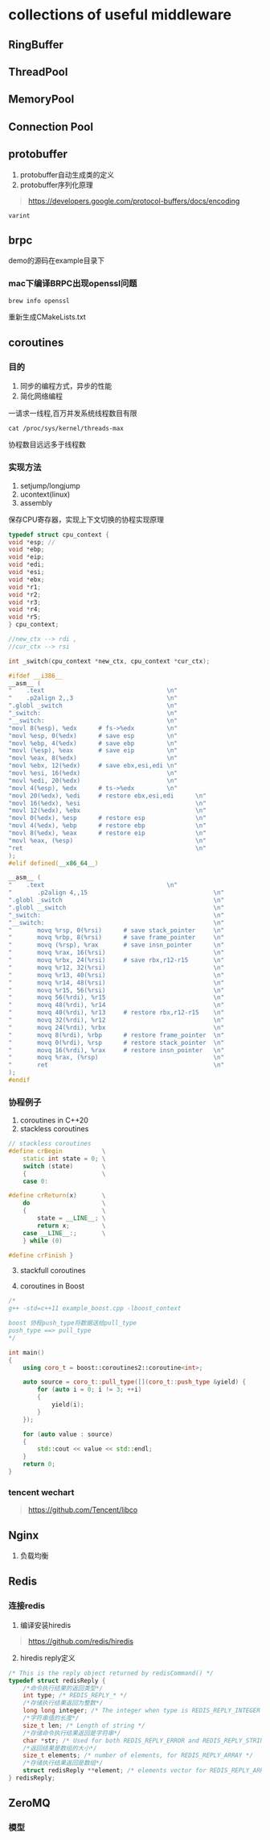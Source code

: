 # collections of useful middleware

## RingBuffer

## ThreadPool

## MemoryPool

## Connection Pool

## protobuffer

1. protobuffer自动生成类的定义
2. protobuffer序列化原理
> https://developers.google.com/protocol-buffers/docs/encoding

	varint

## brpc

demo的源码在example目录下

### mac下编译BRPC出现openssl问题
```shell
brew info openssl
```
重新生成CMakeLists.txt

## coroutines

### 目的
1. 同步的编程方式，异步的性能
2. 简化网络编程

一请求一线程,百万并发系统线程数目有限
```shell
cat /proc/sys/kernel/threads-max
```
协程数目远远多于线程数

### 实现方法
1. setjump/longjump
2. ucontext(linux)
3. assembly

保存CPU寄存器，实现上下文切换的协程实现原理

```C++
typedef struct cpu_context {
void *esp; //
void *ebp;
void *eip;
void *edi;
void *esi;
void *ebx;
void *r1;
void *r2;
void *r3;
void *r4;
void *r5;
} cpu_context;

//new_ctx --> rdi ,
//cur_ctx --> rsi

int _switch(cpu_context *new_ctx, cpu_context *cur_ctx);

#ifdef __i386__
__asm__ (
"    .text                                  \n"
"    .p2align 2,,3                          \n"
".globl _switch                             \n"
"_switch:                                   \n"
"__switch:                                  \n"
"movl 8(%esp), %edx      # fs->%edx         \n"
"movl %esp, 0(%edx)      # save esp         \n"
"movl %ebp, 4(%edx)      # save ebp         \n"
"movl (%esp), %eax       # save eip         \n"
"movl %eax, 8(%edx)                         \n"
"movl %ebx, 12(%edx)     # save ebx,esi,edi \n"
"movl %esi, 16(%edx)                        \n"
"movl %edi, 20(%edx)                        \n"
"movl 4(%esp), %edx      # ts->%edx         \n"
"movl 20(%edx), %edi     # restore ebx,esi,edi      \n"
"movl 16(%edx), %esi                                \n"
"movl 12(%edx), %ebx                                \n"
"movl 0(%edx), %esp      # restore esp              \n"
"movl 4(%edx), %ebp      # restore ebp              \n"
"movl 8(%edx), %eax      # restore eip              \n"
"movl %eax, (%esp)                                  \n"
"ret                                                \n"
);
#elif defined(__x86_64__)

__asm__ (
"    .text                                  \n"
"       .p2align 4,,15                                   \n"
".globl _switch                                          \n"
".globl __switch                                         \n"
"_switch:                                                \n"
"__switch:                                               \n"
"       movq %rsp, 0(%rsi)      # save stack_pointer     \n"
"       movq %rbp, 8(%rsi)      # save frame_pointer     \n"
"       movq (%rsp), %rax       # save insn_pointer      \n"
"       movq %rax, 16(%rsi)                              \n"
"       movq %rbx, 24(%rsi)     # save rbx,r12-r15       \n"
"       movq %r12, 32(%rsi)                              \n"
"       movq %r13, 40(%rsi)                              \n"
"       movq %r14, 48(%rsi)                              \n"
"       movq %r15, 56(%rsi)                              \n"
"       movq 56(%rdi), %r15                              \n"
"       movq 48(%rdi), %r14                              \n"
"       movq 40(%rdi), %r13     # restore rbx,r12-r15    \n"
"       movq 32(%rdi), %r12                              \n"
"       movq 24(%rdi), %rbx                              \n"
"       movq 8(%rdi), %rbp      # restore frame_pointer  \n"
"       movq 0(%rdi), %rsp      # restore stack_pointer  \n"
"       movq 16(%rdi), %rax     # restore insn_pointer   \n"
"       movq %rax, (%rsp)                                \n"
"       ret                                              \n"
);
#endif
```

### 协程例子
1. coroutines in C++20
2. stackless coroutines
```C++
// stackless coroutines
#define crBegin           \
	static int state = 0; \
	switch (state)        \
	{                     \
	case 0:

#define crReturn(x)       \
	do                    \
	{                     \
		state = __LINE__; \
		return x;         \
	case __LINE__:;       \
	} while (0)

#define crFinish }
```

3. stackfull coroutines

4. coroutines in Boost
```C++
/*
g++ -std=c++11 example_boost.cpp -lboost_context

boost 协程push_type将数据送给pull_type
push_type ==> pull_type
*/

int main()
{
	using coro_t = boost::coroutines2::coroutine<int>;

	auto source = coro_t::pull_type([](coro_t::push_type &yield) {
		for (auto i = 0; i != 3; ++i)
		{
			yield(i);
		}
	});

	for (auto value : source)
	{
		std::cout << value << std::endl;
	}
	return 0;
}
```

### tencent wechart

> https://github.com/Tencent/libco

## Nginx
1. 负载均衡

## Redis

### 连接redis

1. 编译安装hiredis
> https://github.com/redis/hiredis

2. hiredis reply定义

```C++
/* This is the reply object returned by redisCommand() */
typedef struct redisReply {
	/*命令执行结果的返回类型*/
	int type; /* REDIS_REPLY_* */
	/*存储执行结果返回为整数*/
	long long integer; /* The integer when type is REDIS_REPLY_INTEGER */
	/*字符串值的长度*/
	size_t len; /* Length of string */
	/*存储命令执行结果返回是字符串*/
	char *str; /* Used for both REDIS_REPLY_ERROR and REDIS_REPLY_STRING */
	/*返回结果是数组的大小*/
	size_t elements; /* number of elements, for REDIS_REPLY_ARRAY */
	/*存储执行结果返回是数组*/
	struct redisReply **element; /* elements vector for REDIS_REPLY_ARRAY */
} redisReply;
```

## ZeroMQ
### 模型